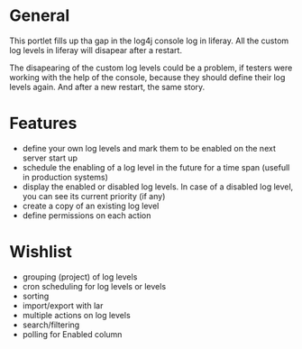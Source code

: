 General
=======

This portlet fills up tha gap in the log4j console log in liferay. All the custom log levels in liferay will disapear after a restart.

The disapearing of the custom log levels could be a problem, if testers were working with the help of the console, because they should define their log levels again. And after a new restart, the same story.

Features
========

* define your own log levels and mark them to be enabled on the next server start up
* schedule the enabling of a log level in the future for a time span (usefull in production systems)
* display the enabled or disabled log levels. In case of a disabled log level, you can see its current priority (if any)
* create a copy of an existing log level
* define permissions on each action

Wishlist
========

* grouping (project) of log levels 
* cron scheduling for log levels or levels
* sorting 
* import/export with lar
* multiple actions on log levels
* search/filtering
* polling for Enabled column